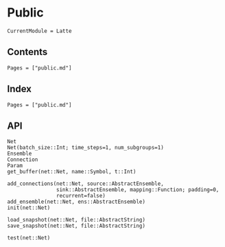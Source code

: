 # Public

```@meta
CurrentModule = Latte
```

## Contents

```@contents
Pages = ["public.md"]
```

## Index

```@index
Pages = ["public.md"]
```

## API

```@docs
Net
Net(batch_size::Int; time_steps=1, num_subgroups=1)
Ensemble
Connection
Param
get_buffer(net::Net, name::Symbol, t::Int)

add_connections(net::Net, source::AbstractEnsemble,
                sink::AbstractEnsemble, mapping::Function; padding=0,
                recurrent=false)
add_ensemble(net::Net, ens::AbstractEnsemble)
init(net::Net)

load_snapshot(net::Net, file::AbstractString)
save_snapshot(net::Net, file::AbstractString)

test(net::Net)
```
